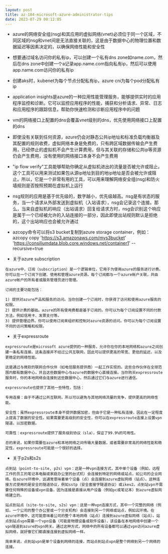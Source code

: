 ```yaml
---
layout: post
title: az-104-microsoft-azure-administrator-tips
date: 2023-07-29 00:12:05
---
```


- azure的网络安全组(nsg)和其应用的虚拟网络(vnet)必须位于同一个区域，不同区域的nsg和vnet间是无法直接关联的，这是由于数据中心的物理位置和数据延迟等因素决定的，以确保网络性能和安全性

- 想要通过域名访问你的私有ip，可以创建一个私有dns zone如name.com，然后在dns zone中创建一个a记录app.name.com指向私有ip，然后可以使用app.name.com访问你的私有ip

- 创建aks时，kubenet为每个节点分配私有ip，azure cni为每个pod分配私有ip

- application insights是azure的一种应用性能管理服务，能够提供实时的应用程序监控和诊断。它可以监控应用程序的性能，捕获和分析请求、异常、日志和应用程序的跟踪信息，帮助你快速检测和诊断应用程序中的问题

- vm的网络接口上配置的dns会覆盖vnet级别的dns，优先使用网络接口上配置的dns

- 即使没有关联到任何资源，azure仍会对静态公共ip地址和标准负载均衡器及其配置的规则收费，虚拟网络本身是免费的，只有跨区域数据传输会产生费用，已经停止的虚拟机不会产生计算费用，但与其关联的存储和公共ip等资源仍会产生费用，没有使用的网络接口本身不会产生费用

- "ip flow verify"工具能够帮助你确定从虚拟机进出的流量是否被允许或阻止。这个工具可以用来测试如果包从源ip地址到目的地ip地址是否会被允许或阻止。所以，它是一个非常有用的工具，可以用来理解网络安全组(nsg)和防火墙规则是否按照预期在虚拟机上运行

- nsg规则的应用是基于优先级的，数字越小，优先级越高。nsg是有状态的服务，当一个请求从外部发送到虚拟机（入站请求），nsg会记录这个连接。那么，当来自虚拟机的响应（出站请求）回复给请求方时，nsg会识别这个响应是属于一个已经被允许的入站连接的一部分，因此即使出站规则默认是拒绝的，这个出站响应也会被允许通过

- azcopy命令可以将s3 bucket复制到azure storage container，例如：azcopy copy 'https://s3.amazonaws.com/mys3bucket' 'https://consiliumdata.blob.core.windows.net/container1' --recursive=true

- 关于azure subscription

```
在azure中，订阅（subscription）是一个逻辑单位，它用于为使用azure的服务进行计费。你可以在一个订阅下创建、使用和管理azure资源。每个订阅都与一个azure帐户关联，并由azure帐户的所有者或服务管理员进行管理。

订阅的主要功能包括：

1) 提供对azure产品和服务的访问。当你创建一个订阅时，你获得了访问和使用azure服务的权限。
2) 提供计费的基础。azure的所有使用费都是基于订阅的。你可以为每个订阅设置不同的付款方法，例如信用卡、发票支付等。
3) 提供管理边界。你可以使用订阅来组织和控制对azure资源的访问。你可以为每个订阅设置不同的访问策略和权限。
```

- 关于expressroute

```
expressroute是microsoft azure提供的一种服务，允许你在你的本地网络和azure之间创建一条私有连接。这条连接并不经过公共互联网，因此可以提供更高的带宽、更低的延迟，以及更稳定的网络性能。

这是通过与微软的联网合作伙伴（如电信服务提供商）一起工作实现的。这些合作伙伴在全球范围内都有数据中心，并且这些数据中心与azure的数据中心直接连接。当你购买expressroute服务时，你的本地网络会连接到这些数据中心，然后通过它们与azure进行通信。

expressroute也提供了其他一些特性，包括：

专用连接：由于不通过公共互联网，所以可以避免与其他网络流量的竞争，提供更高的网络性能。

安全性：虽然expressroute本身不提供数据加密，但由于它是一种私有连接，因此在一定程度上提高了数据的安全性。如果需要更高级别的安全性，你可以在expressroute连接上设置vpn隧道，以加密数据。

可靠性：expressroute提供了服务级别协议（sla），保证了99.9%的可用性。

总的来说，如果你需要在azure和本地网络之间传输大量数据，或者需要非常高的网络性能和稳定性，expressroute可能是一个很好的选择。
```

- 关于p2s和s2s

```
点到站（point-to-site, p2s）vpn：这是一种vpn连接方式，其中单个设备（例如，远程工作的员工的笔记本电脑或家庭办公室的台式机）会连接到特定的网络或站点，如公司的企业网络。在azure环境中，这通常意味着单个设备（点）会连接到azure虚拟网络（站点）。这种连接方式使用的是安全的隧道协议，例如sstp（安全套接字隧道协议）或ikev2。点到站vpn不需要任何特殊的设备或vpn设备，因为连接是直接从用户设备（例如pc或笔记本）到azure虚拟网络建立的。

站点到站点（site-to-site, s2s）vpn：这是一种vpn连接方式，其中一个完整的网络（例如，一个公司的整个办公室或一个分支机构）会连接到另一个网络或站点，例如云环境。在azure环境中，这可能意味着公司的整个本地网络（站点）连接到azure虚拟网络（站点）。站点到站点vpn需要一个vpn设备（可能是物理设备或软件设备），该设备在本地网络中创建一个vpn隧道到azure的vpn网关。通过这种方式，网络中的所有设备都可以通过vpn访问azure虚拟网络，就好像它们都直接连接到虚拟网络一样。

简单来说，点到站vpn是单个设备到网络的连接，而站点到站点vpn是整个网络到另一个网络的连接。
```
